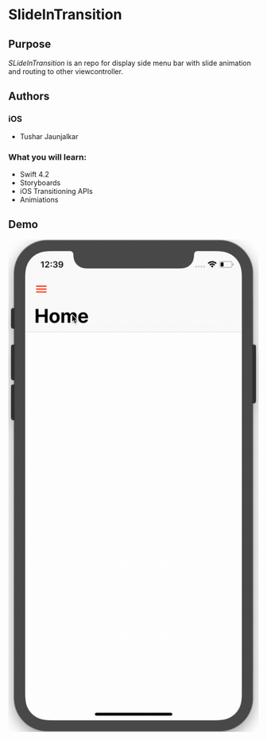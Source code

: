 # SlideInTransition

## Purpose
_SLideInTransition_ is an repo for display side menu bar with slide animation and routing to other viewcontroller.

## Authors

### iOS

- Tushar Jaunjalkar

### What you will learn:
- Swift 4.2
- Storyboards
- iOS Transitioning APIs
- Animiations

## Demo
![](slide.gif)

